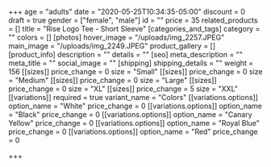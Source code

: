 +++
age = "adults"
date = "2020-05-25T10:34:35-05:00"
discount = 0
draft = true
gender = ["female", "male"]
id = ""
price = 35
related_products = []
title = "Rise Logo Tee - Short Sleeve"
[categories_and_tags]
category = ""
colors = []
[photos]
hover_image = "/uploads/img_2257.JPEG"
main_image = "/uploads/img_2249.JPEG"
product_gallery = []
[product_info]
description = ""
details = ""
[seo]
meta_description = ""
meta_title = ""
social_image = ""
[shipping]
shipping_details = ""
weight = 156
[[sizes]]
price_change = 0
size = "Small"
[[sizes]]
price_change = 0
size = "Medium"
[[sizes]]
price_change = 0
size = "Large"
[[sizes]]
price_change = 0
size = "XL"
[[sizes]]
price_change = 5
size = "XXL"
[[variations]]
required = true
variant_name = "Colors"
[[variations.options]]
option_name = "White"
price_change = 0
[[variations.options]]
option_name = "Black"
price_change = 0
[[variations.options]]
option_name = "Canary Yellow"
price_change = 0
[[variations.options]]
option_name = "Royal Blue"
price_change = 0
[[variations.options]]
option_name = "Red"
price_change = 0

+++
